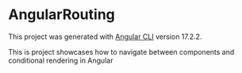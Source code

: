 # AngularRouting

This project was generated with [Angular CLI](https://github.com/angular/angular-cli) version 17.2.2.

This is project showcases how to navigate between components and conditional rendering in Angular
